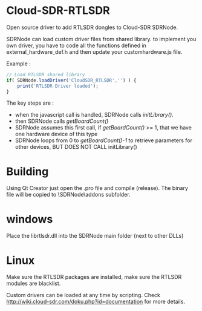 # Cloud-SDR-RTLSDR
Open source driver to add RTLSDR dongles to Cloud-SDR SDRNode. 

SDRNode can load custom driver files from shared library.
to implement you own driver, you have to code all the functions defined in external_hardware_def.h and then update your customhardware.js file.

Example :
```javascript
// Load RTLSDR shared library
if( SDRNode.loadDriver('CloudSDR_RTLSDR','') ) {
	print('RTLSDR Driver loaded');
}
```

The key steps are :
* when the javascript call is handled, SDRNode calls *initLibrary()*.
* then SDRNode calls *getBoardCount()*
* SDRNode assumes this first call, if *getBoardCount()* >= 1, that we have one hardware device of this type
* SDRNode loops from 0 to *getBoardCount()-1* to retrieve parameters for other devices, BUT DOES NOT CALL initLibrary()


# Building
Using Qt Creator just open the .pro file and compile (release). The binary file will be copied to \SDRNode\addons subfolder.
# windows
Place the librtlsdr.dll into the SDRNode main folder (next to other DLLs)
# Linux
Make sure the RTLSDR packages are installed, make sure the RTLSDR modules are blacklist.

Custom drivers can be loaded at any time by scripting. 
Check http://wiki.cloud-sdr.com/doku.php?id=documentation for more details.
